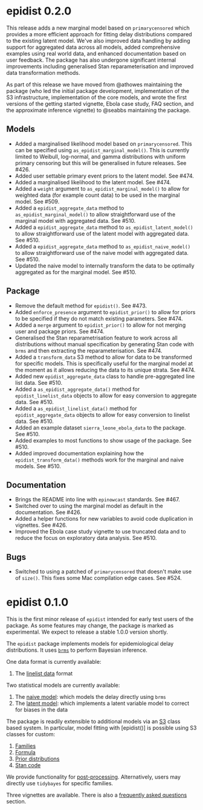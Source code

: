 # epidist 0.2.0

This release adds a new marginal model based on `primarycensored` which provides a more efficient approach for fitting delay distributions compared to the existing latent model. We've also improved data handling by adding support for aggregated data across all models, added comprehensive examples using real world data, and enhanced documentation based on user feedback. The package has also undergone significant internal improvements including generalised Stan reparameterisation and improved data transformation methods.

As part of this release we have moved from @athowes maintaining the package (who led the initial package development, implementation of the S3 infrastructure, implementation of the core models, and wrote the first versions of the getting started vignette, Ebola case study, FAQ section, and the approximate inference vignette) to @seabbs maintaining the package.

## Models

- Added a marginalised likelihood model based on `primarycensored`. This can be specified using `as_epidist_marginal_model()`. This is currently limited to Weibull, log-normal, and gamma distributions with uniform primary censoring but this will be generalised in future releases. See #426.
- Added user settable primary event priors to the latent model. See #474.
- Added a marginalised likelihood to the latent model. See #474.
- Added a `weight` argument to `as_epidist_marginal_model()` to allow for weighted data (for example count data) to be used in the marginal model. See #509.
- Added a `epidist_aggregate_data` method to `as_epidist_marginal_model()` to allow straightforward use of the marginal model with aggregated data. See #510.
- Added a `epidist_aggregate_data` method to `as_epidist_latent_model()` to allow straightforward use of the latent model with aggregated data. See #510.
- Added a `epidist_aggregate_data` method to `as_epidist_naive_model()` to allow straightforward use of the naive model with aggregated data. See #510.
- Updated the naive model to internally transform the data to be optimally aggregated as for the marginal model. See #510.

## Package

- Remove the default method for `epidist()`. See #473.
- Added `enforce_presence` argument to `epidist_prior()` to allow for priors to be
  specified if they do not match existing parameters. See #474.
- Added a `merge` argument to `epidist_prior()` to allow for not merging user and package priors. See #474.
- Generalised the Stan reparametrisation feature to work across all distributions without manual specification by generating Stan code with `brms` and then extracting the reparameterisation. See #474.
- Added a `transform_data` S3 method to allow for data to be transformed for specific models. This is specifically useful for the marginal model at the moment as it allows reducing the data to its unique strata. See #474.
- Added new `epidist_aggregate_data` class to handle pre-aggregated line list data. See #510.
- Added a `as_epidist_aggregate_data()` method for `epidist_linelist_data` objects to allow for easy conversion to aggregate data. See #510.
- Added a `as_epidist_linelist_data()` method for `epidist_aggregate_data` objects to allow for easy conversion to linelist data. See #510.
- Added an example dataset `sierra_leone_ebola_data` to the package. See #510.
- Added examples to most functions to show usage of the package. See #510.
- Added improved documentation explaining how the `epidist_transform_data()` methods work for the marginal and naive models. See #510.

## Documentation

- Brings the README into line with `epinowcast` standards. See #467.
- Switched over to using the marginal model as default in the documentation. See #426.
- Added a helper functions for new variables to avoid code duplication in vignettes. See #426.
- Improved the Ebola case study vignette to use truncated data and to reduce the focus on exploratory data analysis. See #510.

## Bugs

- Switched to using a patched of `primarycensored` that doesn't make use of `size()`. This fixes some Mac compilation edge cases. See #524.

# epidist 0.1.0

This is the first minor release of `epidist` intended for early test users of the package.
As some features may change, the package is marked as experimental.
We expect to release a stable 1.0.0 version shortly.

The `epidist` package implements models for epidemiological delay distributions.
It uses [`brms`](http://paulbuerkner.com/brms/) to perform Bayesian inference.

One data format is currently available:

1. The [linelist data](https://epidist.epinowcast.org/reference/index.html#linelist-data) format

Two statistical models are currently available:

1. The [naive model](https://epidist.epinowcast.org/reference/index.html#naive-model): which models the delay directly using `brms`
2. The [latent model](https://epidist.epinowcast.org/reference/index.html#latent-model): which implements a latent variable model to correct for biases in the data

The package is readily extensible to additional models via an [S3](https://adv-r.hadley.nz/s3.html) class based system.
In particular, model fitting with [epidist()] is possible using S3 classes for custom:

1. [Families](https://epidist.epinowcast.org/reference/index.html#family)
2. [Formula](https://epidist.epinowcast.org/reference/index.html#formula)
3. [Prior distributions](https://epidist.epinowcast.org/reference/index.html#prior-distributions)
4. [Stan code](https://epidist.epinowcast.org/reference/index.html#stan-code)

We provide functionality for [post-processing](https://epidist.epinowcast.org/reference/index.html#postprocess).
Alternatively, users may directly use `tidybayes` for specific families.

Three vignettes are available.
There is also a [frequently asked questions](https://epidist.epinowcast.org/articles/faq.html) section.
